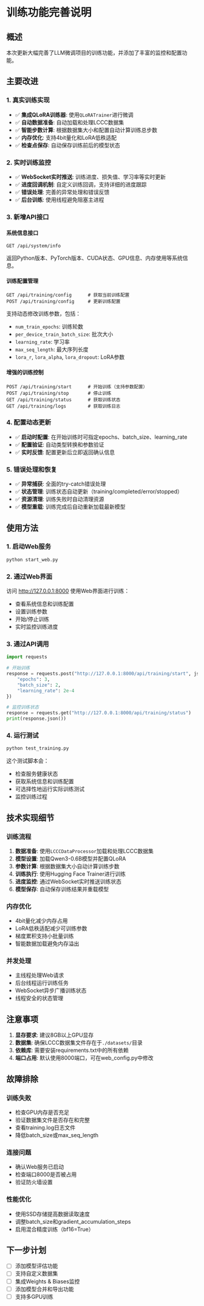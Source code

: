 # 训练功能完善说明

## 概述

本次更新大幅完善了LLM微调项目的训练功能，并添加了丰富的监控和配置功能。

## 主要改进

### 1. 真实训练实现
- ✅ **集成QLoRA训练器**: 使用`QLoRATrainer`进行微调
- ✅ **自动数据准备**: 自动加载和处理LCCC数据集
- ✅ **智能步数计算**: 根据数据集大小和配置自动计算训练总步数
- ✅ **内存优化**: 支持4bit量化和LoRA低秩适配
- ✅ **检查点保存**: 自动保存训练前后的模型状态

### 2. 实时训练监控
- ✅ **WebSocket实时推送**: 训练进度、损失值、学习率等实时更新
- ✅ **进度回调机制**: 自定义训练回调，支持详细的进度跟踪
- ✅ **错误处理**: 完善的异常处理和错误反馈
- ✅ **后台训练**: 使用线程避免阻塞主进程

### 3. 新增API接口

#### 系统信息接口
```
GET /api/system/info
```
返回Python版本、PyTorch版本、CUDA状态、GPU信息、内存使用等系统信息。

#### 训练配置管理
```
GET /api/training/config      # 获取当前训练配置
POST /api/training/config     # 更新训练配置
```
支持动态修改训练参数，包括：
- `num_train_epochs`: 训练轮数
- `per_device_train_batch_size`: 批次大小  
- `learning_rate`: 学习率
- `max_seq_length`: 最大序列长度
- `lora_r`, `lora_alpha`, `lora_dropout`: LoRA参数

#### 增强的训练控制
```
POST /api/training/start      # 开始训练（支持参数配置）
POST /api/training/stop       # 停止训练
GET /api/training/status      # 获取训练状态
GET /api/training/logs        # 获取训练日志
```

### 4. 配置动态更新
- ✅ **启动时配置**: 在开始训练时可指定epochs、batch_size、learning_rate
- ✅ **配置验证**: 自动类型转换和参数验证
- ✅ **实时反馈**: 配置更新后立即返回确认信息

### 5. 错误处理和恢复
- ✅ **异常捕获**: 全面的try-catch错误处理
- ✅ **状态管理**: 训练状态自动更新（training/completed/error/stopped）
- ✅ **资源清理**: 训练失败时自动清理资源
- ✅ **模型重载**: 训练完成后自动重新加载最新模型

## 使用方法

### 1. 启动Web服务
```bash
python start_web.py
```

### 2. 通过Web界面
访问 http://127.0.0.1:8000 使用Web界面进行训练：
- 查看系统信息和训练配置
- 设置训练参数
- 开始/停止训练
- 实时监控训练进度

### 3. 通过API调用
```python
import requests

# 开始训练
response = requests.post("http://127.0.0.1:8000/api/training/start", json={
    "epochs": 3,
    "batch_size": 2,
    "learning_rate": 2e-4
})

# 监控训练状态
response = requests.get("http://127.0.0.1:8000/api/training/status")
print(response.json())
```

### 4. 运行测试
```bash
python test_training.py
```
这个测试脚本会：
- 检查服务健康状态
- 获取系统信息和训练配置
- 可选择性地运行实际训练测试
- 监控训练过程

## 技术实现细节

### 训练流程
1. **数据准备**: 使用`LCCCDataProcessor`加载和处理LCCC数据集
2. **模型设置**: 加载Qwen3-0.6B模型并配置QLoRA
3. **参数计算**: 根据数据集大小自动计算训练步数
4. **训练执行**: 使用Hugging Face Trainer进行训练
5. **进度监控**: 通过WebSocket实时推送训练状态
6. **模型保存**: 自动保存训练结果并重载模型

### 内存优化
- 4bit量化减少内存占用
- LoRA低秩适配减少可训练参数
- 梯度累积支持小批量训练
- 智能数据加载避免内存溢出

### 并发处理
- 主线程处理Web请求
- 后台线程运行训练任务
- WebSocket异步广播训练状态
- 线程安全的状态管理

## 注意事项

1. **显存要求**: 建议8GB以上GPU显存
2. **数据集**: 确保LCCC数据集文件存在于`./datasets/`目录
3. **依赖库**: 需要安装requirements.txt中的所有依赖
4. **端口占用**: 默认使用8000端口，可在web_config.py中修改

## 故障排除

### 训练失败
- 检查GPU内存是否充足
- 验证数据集文件是否存在和完整
- 查看training.log日志文件
- 降低batch_size或max_seq_length

### 连接问题
- 确认Web服务已启动
- 检查端口8000是否被占用
- 验证防火墙设置

### 性能优化
- 使用SSD存储提高数据读取速度
- 调整batch_size和gradient_accumulation_steps
- 启用混合精度训练（bf16=True）

## 下一步计划

- [ ] 添加模型评估功能
- [ ] 支持自定义数据集
- [ ] 集成Weights & Biases监控
- [ ] 添加模型合并和导出功能
- [ ] 支持多GPU训练